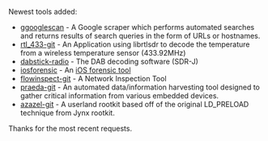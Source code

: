 Newest tools added: 

* [ggooglescan](http://www.morningstarsecurity.com/research/gggooglescan) - A Google scraper which performs automated searches and returns results of search queries in the form of URLs or hostnames.
* [rtl_433-git](https://github.com/merbanan/rtl_433) - An Application using librtlsdr to decode the temperature from a wireless temperature sensor (433.92MHz)
* [dabstick-radio](http://www.sdr-j.tk/) - The DAB decoding software (SDR-J)
* [iosforensic](https://github.com/Flo354/iOSForensic) - An [iOS forensic tool](https://www.owasp.org/index.php/Projects/OWASP_iOSForensic)
* [flowinspect-git](https://github.com/7h3rAm/flowinspect) - A Network Inspection Tool
* [praeda-git](https://github.com/percx/Praeda) - An automated data/information harvesting tool designed to gather critical information from various embedded devices.
* [azazel-git](https://github.com/chokepoint/azazel) - A userland rootkit based off of the original LD_PRELOAD technique from Jynx rootkit.

Thanks for the most recent requests.
